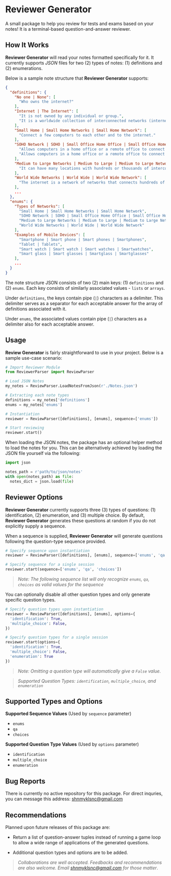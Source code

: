 # Reviewer Generator
A small package to help you review for tests and exams based on your notes! It is a terminal-based question-and-answer reviewer.

## How It Works
**Reviewer Generator** will read your notes formatted specifically for it. It currently supports *JSON* files for two (2) types of notes: (1) definitions and (2) enumerations.

Below is a sample note structure that **Reviewer Generator** supports:
```json
{
  "definitions": {
    "No one | None": [
      "Who owns the internet?"
    ],
    "Internet | The Internet": [
      "It is not owned by any individual or group.",
      "It is a worldwide collection of interconnected networks (internetwork or internet for short), cooperating with each other to exchange information using common standards."
    ],
    "Small Home | Small Home Networks | Small Home Network": [
      "Connect a few computers to each other and to the internet."
    ],
    "SOHO Network | SOHO | Small Office Home Office | Small Office Home Office Network | SOHO Networks | Small Office Home Office Networks": [
      "Allows computers in a home office or a remote office to connect to a corporate network.",
      "Allows computers in a home office or a remote office to connect to a corporate network, or access centralized, shared resources."
    ],
    "Medium to Large Networks | Medium to Large | Medium to Large Network": [
      "It can have many locations with hundreds or thousands of interconnected hosts."
    ],
    "World Wide Networks | World Wide | World Wide Network": [
      "The internet is a network of networks that connects hundreds of millions of computers world-wide."
    ],
    ...
  },
  "enums": {
    "Types of Networks": [
      "Small Home | Small Home Networks | Small Home Network",
      "SOHO Network | SOHO | Small Office Home Office | Small Office Home Office Network | SOHO Networks | Small Office Home Office Networks",
      "Medium to Large Networks | Medium to Large | Medium to Large Network",
      "World Wide Networks | World Wide | World Wide Network"
    ],
    "Examples of Mobile Devices": [
      "Smartphone | Smart phone | Smart phones | Smartphones",
      "Tablet | Tablets",
      "Smart watch | Smart watch | Smart watches | Smartwatches",
      "Smart glass | Smart glasses | Smartglass | Smartglasses"
    ],
    ...
  }
}
```

The note structure JSON consists of two (2) main keys: (1) `definitions` and (2) `enums`. Each key consists of similarly associated values - `lists` or `arrays`.

Under `definitions`, the keys contain pipe (`|`) characters as a delimiter. This delimiter serves as a separator for each acceptable answer for the array of definitions associated with it.

Under `enums`, the associated values contain pipe (`|`) characters as a delimiter also for each acceptable answer.

## Usage
**Review Generator** is fairly straightforward to use in your project. Below is a sample use-case scenario:

```python
# Import Reviewer Module
from ReviewerParser import ReviewParser

# Load JSON Notes
my_notes = ReviewParser.LoadNotesFromJson(r'./Notes.json')

# Extracting each note types
definitions = my_notes['definitions']
enums = my_notes['enums']

# Instantiation
reviewer = ReviewParser([definitions], [enums], sequence=['enums'])

# Start reviewing
reviewer.start()
```

When loading the JSON notes, the package has an optional helper method to load the notes for you. This can be alternatively achieved by loading the JSON file yourself via the following:

```python
import json

notes_path = r'path/to/json/notes'
with open(notes_path) as file:
  notes_dict = json.load(file)
```

## Reviewer Options
**Reviewer Generator** currently supports three (3) types of questions: (1) identification, (2) enumeration, and (3) multiple choice. By default, **Reviewer Generator** generates these questions at random if you do not explicitly supply a sequence.

When a sequence is supplied, **Reviewer Generator** will generate questions following the question-type sequence provided.

```python
# Specify sequence upon instantiation
reviewer = ReviewParser([definitions], [enums], sequence=['enums', 'qa', 'choices'])

# Specify sequence for a single session
reviewer.start(sequence=['enums', 'qa', 'choices'])
```

> *Note: The following sequence list will only recognize `enums`, `qa`, `choices` as valid values for the sequence*

You can optionally disable all other question types and only generate specific question types.

```python
# Specify question types upon instantiation
reviewer = ReviewParser([definitions], [enums], options={
  'identification': True,
  'multiple_choice': False,
})

# Specify question types for a single session
reviewer.start(options={
  'identification': True,
  'multiple_choice': False,
  'enumeration': True
})
```

> *Note: Omitting a question type will automatically give a `False` value.*

> *Supported Question Types: `identification`, `multiple_choice`, and `enumeration`*

## Supported Types and Options

**Supported Sequence Values** (Used by `sequence` parameter)

  * `enums`
  * `qa`
  * `choices`

**Supported Question Type Values** (Used by `options` parameter)

  * `identification`
  * `multiple_choice`
  * `enumeration`

## Bug Reports
There is currently no active repository for this package. For direct inquries, you can message this address: [shnmyklsnc@gmail.com]()

## Recommendations
Planned upon future releases of this package are:

  * Return a list of question-answer tuples instead of running a game loop to allow a wide range of applications of the generated questions.

  * Additional question types and options are to be added.

> *Collaborations are well accepted. Feedbacks and recommendations are also welcome. Email [shnmyklsnc@gmail.com]() for those matter*.